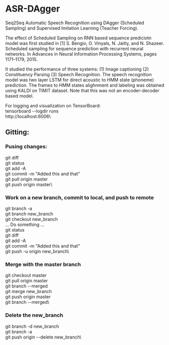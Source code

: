 # ASR-DAgger
Seq2Seq Automatic Speech Recognition using DAgger (Scheduled Sampling) and Supervised Imitation Learning (Teacher Forcing).


The effect of Scheduled Sampling on RNN based sequence prediciotn model was first studied in [1] S. Bengio, O. Vinyals, N. Jaitly, and N. Shazeer. Scheduled sampling for sequence prediction with recurrent neural networks. In Advances in Neural Information Processing Systems, pages 1171–1179, 2015.

It studied the performance of three systems: (1) Image captioning (2) Constituency Parsing (3) Speech Recognition. The speech recognition model was two layer LSTM for direct acoustic to HMM state (phoneme) prediction. The frames to HMM states alighnment and labeling was obtained using KALDI on TIMIT dataset. Note that this was not an encoder-decoder based model.





For logging and visualization on TensorBoard:\
tensorboard --logdir runs\
http://localhost:6006\

## Gitting:
### Pusing changes:
git diff\
git status\
git add -A\
git commit -m "Added this and that"\
git pull origin master\
git push origin master\

### Work on a new branch, commit to local, and push to remote
git branch -a\
git branch new_branch\
git checkout new_branch\
... Do something ...\
git status\
git diff\
git add -A\
git commit -m "Added this and that"\
git push -u origin new_branch\
### Merge with the master branch
git checkout master\
git pull origin master\
git branch --merged\
git merge new_branch\
git push origin master\
git branch --merged\
### Delete the new_branch
git branch -d new_branch\
git branch -a\
git push origin --delete new_branch\
